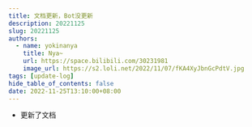 ```yaml
---
title: 文档更新，Bot没更新
description: 20221125
slug: 20221125
authors:
  - name: yokinanya
    title: Nya~
    url: https://space.bilibili.com/30231981
    image_url: https://s2.loli.net/2022/11/07/fKA4XyJbnGcPdtV.jpg
tags: [update-log]
hide_table_of_contents: false
date: 2022-11-25T13:10:00+08:00
---
```


- 更新了文档